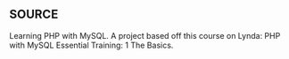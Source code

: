 ## SOURCE

Learning PHP with MySQL. A project based off this course on Lynda: PHP with MySQL Essential Training: 1 The Basics.
